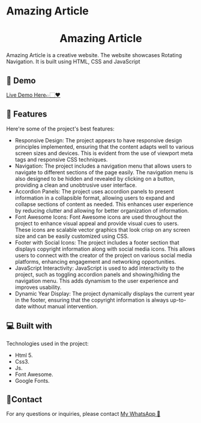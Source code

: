 # Amazing Article

<h1 align="center" id="title">Amazing Article</h1>

<p id="description">Amazing Article is a creative website. The website showcases Rotating Navigation. It is built using HTML, CSS and JavaScript</p>

<h2>🚀 Demo</h2>

[Live Demo Here👉🏻♥️](https://github.com/Eng-Ahmed-Hussien/Amazing-Article/)


<h2>🧐 Features</h2>

Here're some of the project's best features:

*  Responsive Design: The project appears to have responsive design principles implemented, ensuring that the content adapts well to various screen sizes and devices. This is evident from the use of viewport meta tags and responsive CSS techniques.
*   Navigation: The project includes a navigation menu that allows users to navigate to different sections of the page easily. The navigation menu is also designed to be hidden and revealed by clicking on a button, providing a clean and unobtrusive user interface.
*  Accordion Panels: The project uses accordion panels to present information in a collapsible format, allowing users to expand and collapse sections of content as needed. This enhances user experience by reducing clutter and allowing for better organization of information.
*   Font Awesome Icons: Font Awesome icons are used throughout the project to enhance visual appeal and provide visual cues to users. These icons are scalable vector graphics that look crisp on any screen size and can be easily customized using CSS.
*  Footer with Social Icons: The project includes a footer section that displays copyright information along with social media icons. This allows users to connect with the creator of the project on various social media platforms, enhancing engagement and networking opportunities.
*   JavaScript Interactivity: JavaScript is used to add interactivity to the project, such as toggling accordion panels and showing/hiding the navigation menu. This adds dynamism to the user experience and improves usability.
*   Dynamic Year Display: The project dynamically displays the current year in the footer, ensuring that the copyright information is always up-to-date without manual intervention.

  
  
<h2>💻 Built with</h2>

Technologies used in the project:

*   Html 5.
*   Css3. 
*   Js.
*   Font Awesome.
*   Google Fonts.

<h2> 📧Contact</h2>

For any questions or inquiries, please contact 
             [My WhatsApp 💬](https://wa.me/201098909476)
